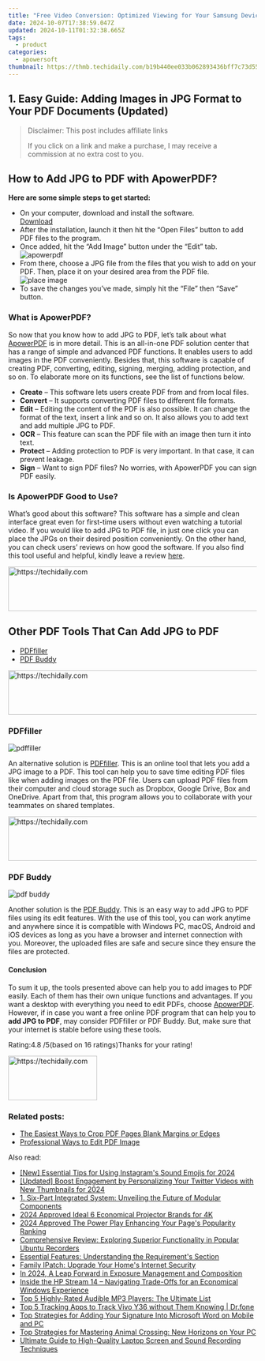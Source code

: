 ```yaml
---
title: "Free Video Conversion: Optimized Viewing for Your Samsung Device"
date: 2024-10-07T17:38:59.047Z
updated: 2024-10-11T01:32:38.665Z
tags:
  - product
categories:
  - apowersoft
thumbnail: https://thmb.techidaily.com/b19b440ee033b062893436bff7c73d55af4b510d997596576ac31f3af838cbea.jpg
---
```


## 1. Easy Guide: Adding Images in JPG Format to Your PDF Documents (Updated)

>  Disclaimer: This post includes affiliate links
>
>  If you click on a link and make a purchase, I may receive a commission at no extra cost to you.
>

## How to Add JPG to PDF with ApowerPDF?

**Here are some simple steps to get started:**

* On your computer, download and install the software.  
[Download](https://tools.techidaily.com/apowersoft/products/)
* After the installation, launch it then hit the “Open Files” button to add PDF files to the program.
* Once added, hit the “Add Image” button under the “Edit” tab.  
![apowerpdf](https://www.apowersoft.com//webusupload.aoscdn.com/apowercom/wp-content/uploads/2020/07/add-image.jpg.webp)
* From there, choose a JPG file from the files that you wish to add on your PDF. Then, place it on your desired area from the PDF file.  
![place image](https://www.apowersoft.com//webusupload.aoscdn.com/apowercom/wp-content/uploads/2020/07/place-jpg.jpg.webp)
* To save the changes you’ve made, simply hit the “File” then “Save” button.

### What is ApowerPDF?

So now that you know how to add JPG to PDF, let’s talk about what [ApowerPDF](https://tools.techidaily.com/apowersoft/apower-pdf/) is in more detail. This is an all-in-one PDF solution center that has a range of simple and advanced PDF functions. It enables users to add images in the PDF conveniently. Besides that, this software is capable of creating PDF, converting, editing, signing, merging, adding protection, and so on. To elaborate more on its functions, see the list of functions below.

* **Create** – This software lets users create PDF from and from local files.
* **Convert** – It supports converting PDF files to different file formats.
* **Edit**  – Editing the content of the PDF is also possible. It can change the format of the text, insert a link and so on. It also allows you to add text and add multiple JPG to PDF.
* **OCR** – This feature can scan the PDF file with an image then turn it into text.
* **Protect** – Adding protection to PDF is very important. In that case, it can prevent leakage.
* **Sign** – Want to sign PDF files? No worries, with ApowerPDF you can sign PDF easily.

### Is ApowerPDF Good to Use?

What’s good about this software? This software has a simple and clean interface great even for first-time users without even watching a tutorial video. If you would like to add JPG to PDF file, in just one click you can place the JPGs on their desired position conveniently. On the other hand, you can check users’ reviews on how good the software. If you also find this tool useful and helpful, kindly leave a review [here](https://www.g2crowd.com/products/apowerpdf/reviews).

<!-- affiliate ads begin -->
<a href="https://appsumo.8odi.net/c/5597632/2044583/7443" target="_top" id="2044583">
  <img src="//a.impactradius-go.com/display-ad/7443-2044583" border="0" alt="https://techidaily.com" width="728" height="90"/>
</a>
<img height="0" width="0" src="https://appsumo.8odi.net/i/5597632/2044583/7443" style="position:absolute;visibility:hidden;" border="0" />
<!-- affiliate ads end -->

## Other PDF Tools That Can Add JPG to PDF

* [PDFfiller](https://tools.techidaily.com/apowersoft/products/)
* [PDF Buddy](https://tools.techidaily.com/apowersoft/products/)

<!-- affiliate ads begin -->
<a href="https://imp.i357552.net/c/5597632/1013424/11832" target="_top" id="1013424">
  <img src="//a.impactradius-go.com/display-ad/11832-1013424" border="0" alt="https://techidaily.com" width="728" height="90"/>
</a>
<img height="0" width="0" src="https://imp.i357552.net/i/5597632/1013424/11832" style="position:absolute;visibility:hidden;" border="0" />
<!-- affiliate ads end -->

### PDFfiller

![pdffiller](https://www.apowersoft.com//webusupload.aoscdn.com/apowercom/wp-content/uploads/2020/07/add-image-pdffiller.jpg.webp)

An alternative solution is [PDFfiller](https://www.pdffiller.com/en/categories/add-image.htm). This is an online tool that lets you add a JPG image to a PDF. This tool can help you to save time editing PDF files like when adding images on the PDF file. Users can upload PDF files from their computer and cloud storage such as Dropbox, Google Drive, Box and OneDrive. Apart from that, this program allows you to collaborate with your teammates on shared templates.

<!-- affiliate ads begin -->
<a href="https://appsumo.8odi.net/c/5597632/2043855/7443" target="_top" id="2043855">
  <img src="//a.impactradius-go.com/display-ad/7443-2043855" border="0" alt="https://techidaily.com" width="728" height="90"/>
</a>
<img height="0" width="0" src="https://appsumo.8odi.net/i/5597632/2043855/7443" style="position:absolute;visibility:hidden;" border="0" />
<!-- affiliate ads end -->

### PDF Buddy

![pdf buddy](https://www.apowersoft.com//webusupload.aoscdn.com/apowercom/wp-content/uploads/2020/07/add-jpg-using-pdfbuddy.jpg.webp)

Another solution is the [PDF Buddy](https://www.pdfbuddy.com/how-to/add-image-to-pdf). This is an easy way to add JPG to PDF files using its edit features. With the use of this tool, you can work anytime and anywhere since it is compatible with Windows PC, macOS, Android and iOS devices as long as you have a browser and internet connection with you. Moreover, the uploaded files are safe and secure since they ensure the files are protected.

#### Conclusion

To sum it up, the tools presented above can help you to add images to PDF easily. Each of them has their own unique functions and advantages. If you want a desktop with everything you need to edit PDFs, choose [ApowerPDF](https://tools.techidaily.com/apowersoft/apower-pdf/). However, if in case you want a free online PDF program that can help you to **add JPG to PDF**, may consider PDFfiller or PDF Buddy. But, make sure that your internet is stable before using these tools.

Rating:4.8 /5(based on 16 ratings)Thanks for your rating!

<!-- affiliate ads begin -->
<a href="https://aligracehair.sjv.io/c/5597632/2135353/19272" target="_top" id="2135353">
  <img src="//a.impactradius-go.com/display-ad/19272-2135353" border="0" alt="https://techidaily.com" width="180" height="90"/>
</a>
<img height="0" width="0" src="https://aligracehair.sjv.io/i/5597632/2135353/19272" style="position:absolute;visibility:hidden;" border="0" />
<!-- affiliate ads end -->

### Related posts:

* [The Easiest Ways to Crop PDF Pages Blank Margins or Edges](https://tools.techidaily.com/apowersoft/apower-pdf/)
* [Professional Ways to Edit PDF Image](https://tools.techidaily.com/apowersoft/apower-pdf/)

<ins class="adsbygoogle"
     style="display:block"
     data-ad-format="autorelaxed"
     data-ad-client="ca-pub-7571918770474297"
     data-ad-slot="1223367746"></ins>

<ins class="adsbygoogle"
     style="display:block"
     data-ad-client="ca-pub-7571918770474297"
     data-ad-slot="8358498916"
     data-ad-format="auto"
     data-full-width-responsive="true"></ins>

<span class="atpl-alsoreadstyle">Also read:</span>
<div><ul>
<li><a href="https://instagram-clips.techidaily.com/new-essential-tips-for-using-instagrams-sound-emojis-for-2024/"><u>[New] Essential Tips for Using Instagram's Sound Emojis for 2024</u></a></li>
<li><a href="https://twitter-videos.techidaily.com/updated-boost-engagement-by-personalizing-your-twitter-videos-with-new-thumbnails-for-2024/"><u>[Updated] Boost Engagement by Personalizing Your Twitter Videos with New Thumbnails for 2024</u></a></li>
<li><a href="https://fox-place.techidaily.com/1-six-part-integrated-system-unveiling-the-future-of-modular-components/"><u>1. Six-Part Integrated System: Unveiling the Future of Modular Components</u></a></li>
<li><a href="https://some-knowledge.techidaily.com/2024-approved-ideal-6-economical-projector-brands-for-4k/"><u>2024 Approved Ideal 6 Economical Projector Brands for 4K</u></a></li>
<li><a href="https://facebook-videos.techidaily.com/2024-approved-the-power-play-enhancing-your-pages-popularity-ranking/"><u>2024 Approved The Power Play Enhancing Your Page's Popularity Ranking</u></a></li>
<li><a href="https://fox-place.techidaily.com/comprehensive-review-exploring-superior-functionality-in-popular-ubuntu-recorders/"><u>Comprehensive Review: Exploring Superior Functionality in Popular Ubuntu Recorders</u></a></li>
<li><a href="https://fox-place.techidaily.com/essential-features-understanding-the-requirements-section/"><u>Essential Features: Understanding the Requirement's Section</u></a></li>
<li><a href="https://fox-place.techidaily.com/family-ipatch-upgrade-your-homes-internet-security/"><u>Family IPatch: Upgrade Your Home's Internet Security</u></a></li>
<li><a href="https://extra-resources.techidaily.com/in-2024-a-leap-forward-in-exposure-management-and-composition/"><u>In 2024, A Leap Forward in Exposure Management and Composition</u></a></li>
<li><a href="https://buynow-info.techidaily.com/inside-the-hp-stream-14-navigating-trade-offs-for-an-economical-windows-experience/"><u>Inside the HP Stream 14 – Navigating Trade-Offs for an Economical Windows Experience</u></a></li>
<li><a href="https://tech-hub.techidaily.com/top-5-highly-rated-audible-mp3-players-the-ultimate-list/"><u>Top 5 Highly-Rated Audible MP3 Players: The Ultimate List</u></a></li>
<li><a href="https://android-location-track.techidaily.com/top-5-tracking-apps-to-track-vivo-y36-without-them-knowing-drfone-by-drfone-virtual-android/"><u>Top 5 Tracking Apps to Track Vivo Y36 without Them Knowing | Dr.fone</u></a></li>
<li><a href="https://fox-place.techidaily.com/top-strategies-for-adding-your-signature-into-microsoft-word-on-mobile-and-pc/"><u>Top Strategies for Adding Your Signature Into Microsoft Word on Mobile and PC</u></a></li>
<li><a href="https://fox-place.techidaily.com/top-strategies-for-mastering-animal-crossing-new-horizons-on-your-pc/"><u>Top Strategies for Mastering Animal Crossing: New Horizons on Your PC</u></a></li>
<li><a href="https://fox-place.techidaily.com/ultimate-guide-to-high-quality-laptop-screen-and-sound-recording-techniques/"><u>Ultimate Guide to High-Quality Laptop Screen and Sound Recording Techniques</u></a></li>
</ul></div>

